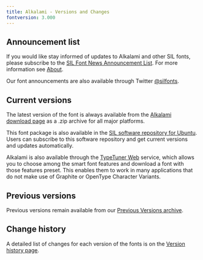 ```yaml
---
title: Alkalami - Versions and Changes
fontversion: 3.000
---
```


## Announcement list

If you would like stay informed of updates to Alkalami and other SIL fonts, please subscribe to the [SIL Font News Announcement List](https://groups.google.com/a/groups.sil.org/forum/#!forum/sil-font-news). For more information see [About](about.md).

Our font announcements are also available through Twitter [@silfonts](https://twitter.com/silfonts).

## Current versions

The latest version of the font is always available from the [Alkalami download page](https://software.sil.org/alkalami/download/) as a .zip archive for all major platforms.

This font package is also available in the [SIL software repository for Ubuntu](https://packages.sil.org/). Users can subscribe to this software repository and get current versions and updates automatically.

Alkalami is also available through the [TypeTuner Web](https://scripts.sil.org/ttw/fonts2go.cgi) service, which allows you to choose among the smart font features and download a font with those features preset. This enables them to work in many applications that do not make use of Graphite or OpenType Character Variants.

## Previous versions

Previous versions remain available from our [Previous Versions archive](https://software.sil.org/alkalami/download/previous-versions).

## Change history

A detailed list of changes for each version of the fonts is on the [Version history page](history.md).
